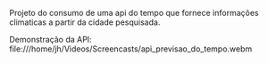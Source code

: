 Projeto do consumo de uma api do tempo que fornece informações climaticas a partir da cidade pesquisada.

Demonstração da API:
file:///home/jh/Videos/Screencasts/api_previsao_do_tempo.webm

